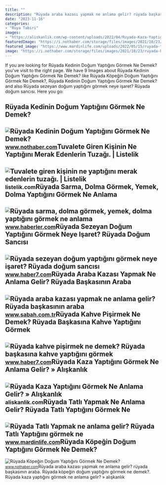```yaml
---
title: ""
description: "Rüyada araba kazası yapmak ne anlama gelir? rüyada başkasının araba"
date: "2023-11-16"
categories:
- "Ruya Tabiri"
images:
- "https://aliskanlik.com/wp-content/uploads/2022/04/Ruyada-Kaza-Yaptigini-Gormek-Ne-Anlama-Gelir.jpeg"
featuredImage: "https://i.nothaber.com/storage/files/images/2021/10/23/ruyada-kopegin-dogum-yaptigini-gormek-ne-anlama-gelir-6173ff6b22b10.jpg"
featured_image: "https://www.mardinlife.com/uploads/2022/05/15/ruyada-tatli-yapmak-ne-anlama-gelir-ruyada-tatli-yaptigini-gormek-ne-demek-100196.png?234234.234234"
image: "https://i.nothaber.com/storage/files/images/2021/10/23/ruyada-kopegin-dogum-yaptigini-gormek-ne-anlama-gelir-6173ff6b22b10.jpg"
---
```


If you are looking for Rüyada Kedinin Doğum Yaptığını Görmek Ne Demek? you've visit to the right page. We have 9 Images about Rüyada Kedinin Doğum Yaptığını Görmek Ne Demek? like Rüyada Köpeğin Doğum Yaptığını Görmek Ne Demek?, Rüyada Kedinin Doğum Yaptığını Görmek Ne Demek? and also Rüyada sezeyan doğum yaptığını görmek neye işaret? Rüyada doğum sancısı. Here you go:

Rüyada Kedinin Doğum Yaptığını Görmek Ne Demek?
-----------------------------------------------

 ![Rüyada Kedinin Doğum Yaptığını Görmek Ne Demek?](https://i.nothaber.com/storage/files/images/2021/10/23/ruyada-kedinin-dogum-yaptigini-gormek-ne-anlama-gelir-6173febd54670.jpg) <small>www.nothaber.com</small>Tuvalete Giren Kişinin Ne Yaptığını Merak Edenlerin Tuzağı. | Listelik
----------------------------------------------------------------------

 ![Tuvalete giren kişinin ne yaptığını merak edenlerin tuzağı. | Listelik](https://listelik.com/galeri/tuvalete-giren-kisinin-ne-yaptigini-merak-edenlerin-tuzagi.6926/full) <small>listelik.com</small>Rüyada Sarma, Dolma Görmek, Yemek, Dolma Yaptığını Görmek Ne Anlama
-------------------------------------------------------------------

 ![Rüyada sarma, dolma görmek, yemek, dolma yaptığını görmek ne anlama](https://i.hbrcdn.com/haber/2023/01/10/ruyada-dolma-gormek-yemek-dolma-yaptigini-15549768_3999_amp.jpg) <small>www.haberler.com</small>Rüyada Sezeyan Doğum Yaptığını Görmek Neye Işaret? Rüyada Doğum Sancısı
-----------------------------------------------------------------------

 ![Rüyada sezeyan doğum yaptığını görmek neye işaret? Rüyada doğum sancısı](https://i12.haber7.net/haber/haber7/photos/2021/02/ruyada_sezeyan_dogum_yaptigini_gormek_neye_isaret_ruyada_dogum_yaptirmak_ne_demek_1610692553_6916.jpg) <small>www.haber7.com</small>Rüyada Araba Kazası Yapmak Ne Anlama Gelir? Rüyada Başkasının Araba
-------------------------------------------------------------------

 ![Rüyada araba kazası yapmak ne anlama gelir? Rüyada başkasının araba](https://iasbh.tmgrup.com.tr/f4af08/752/395/0/4/724/384?u=https://isbh.tmgrup.com.tr/sbh/2021/08/31/ruyada-araba-kazasi-yapmak-ne-anlama-gelir-ruyada-baskasinin-araba-kazasi-yaptigini-gormek-ne-demek-1630405746401.jpg) <small>www.sabah.com.tr</small>Rüyada Kahve Pişirmek Ne Demek? Rüyada Başkasına Kahve Yaptığını Görmek
-----------------------------------------------------------------------

 ![Rüyada kahve pişirmek ne demek? Rüyada başkasına kahve yaptığını görmek](https://i12.haber7.net/haber/haber7/photos/2021/30/ruyada_kahve_yapmak_ne_demek_ruyada_baskasina_kahve_yaptigini_gormek_1627391174_3566.jpg) <small>www.haber7.com</small>Rüyada Kaza Yaptığını Görmek Ne Anlama Gelir? » Alışkanlık
----------------------------------------------------------

 ![Rüyada Kaza Yaptığını Görmek Ne Anlama Gelir? » Alışkanlık](https://aliskanlik.com/wp-content/uploads/2022/04/Ruyada-Kaza-Yaptigini-Gormek-Ne-Anlama-Gelir.jpeg) <small>aliskanlik.com</small>Rüyada Tatlı Yapmak Ne Anlama Gelir? Rüyada Tatlı Yaptığını Görmek Ne
---------------------------------------------------------------------

 ![Rüyada Tatlı Yapmak ne anlama gelir? Rüyada Tatlı Yaptığını görmek ne](https://www.mardinlife.com/uploads/2022/05/15/ruyada-tatli-yapmak-ne-anlama-gelir-ruyada-tatli-yaptigini-gormek-ne-demek-100196.png?234234.234234) <small>www.mardinlife.com</small>Rüyada Köpeğin Doğum Yaptığını Görmek Ne Demek?
-----------------------------------------------

 ![Rüyada Köpeğin Doğum Yaptığını Görmek Ne Demek?](https://i.nothaber.com/storage/files/images/2021/10/23/ruyada-kopegin-dogum-yaptigini-gormek-ne-anlama-gelir-6173ff6b22b10.jpg) <small>www.nothaber.com</small>Rüyada araba kazası yapmak ne anlama gelir? rüyada başkasının araba. Rüyada köpeğin doğum yaptığını görmek ne demek?. Rüyada kaza yaptığını görmek ne anlama gelir? » alışkanlık
